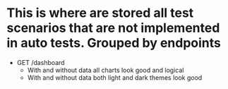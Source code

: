# This is where are stored all test scenarios that are not implemented in auto tests. Grouped by endpoints

- GET /dashboard
  - With and without data all charts look good and logical
  - With and without data both light and dark themes look good
